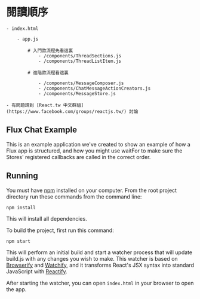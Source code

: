 
閱讀順序
=======

	- index.html

		- app.js

			# 入門款流程先看這裏
				- /components/ThreadSections.js	
				- /components/ThreadListItem.js

			# 進階款流程看這裏
			
				- /components/MessageComposer.js
				- /components/ChatMessageActionCreators.js
				- /components/MessageStore.js

	- 有問題請到 [React.tw 中文群組](https://www.facebook.com/groups/reactjs.tw/) 討論

## Flux Chat Example

This is an example application we've created to show an example of how a Flux
app is structured, and how you might use waitFor to make sure the Stores'
registered callbacks are called in the correct order.

## Running

You must have [npm](https://www.npmjs.org/) installed on your computer.
From the root project directory run these commands from the command line:

`npm install`

This will install all dependencies.

To build the project, first run this command:

`npm start`

This will perform an initial build and start a watcher process that will
update build.js with any changes you wish to make.  This watcher is
based on [Browserify](http://browserify.org/) and
[Watchify](https://github.com/substack/watchify), and it transforms
React's JSX syntax into standard JavaScript with
[Reactify](https://github.com/andreypopp/reactify).

After starting the watcher, you can open `index.html` in your browser to
open the app.

